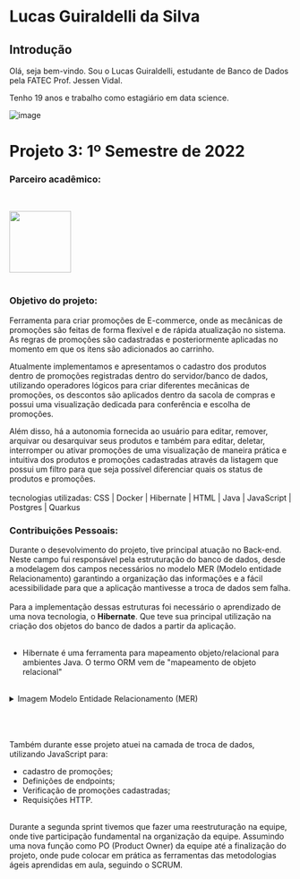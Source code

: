 # Lucas Guiraldelli da Silva

## Introdução

Olá, seja bem-vindo. Sou o Lucas Guiraldelli, estudante de Banco de Dados pela FATEC Prof. Jessen Vidal. 

Tenho 19 anos e trabalho como estagiário em data science. 
<br>

![image](https://user-images.githubusercontent.com/64923139/197658220-a1e1a80a-8c97-44dc-9c65-589788f2841f.png)


# Projeto 3: 1º Semestre de 2022

### Parceiro acadêmico:

<br><p align="left">
 <a href="https://www.midall.com.br/"><img src="https://user-images.githubusercontent.com/80851038/163725778-498ec2e9-e8eb-45cf-a586-848e5bb1dd97.png" width="110"/></a>
<br>
<br>
### Objetivo do projeto:
 Ferramenta para criar promoções de E-commerce, onde as mecânicas de promoções são feitas de forma flexível e de rápida atualização no sistema. As regras de promoções são cadastradas e posteriormente aplicadas no momento em que os itens são adicionados ao carrinho.

Atualmente implementamos e apresentamos o cadastro dos produtos dentro de promoções registradas dentro do servidor/banco de dados, utilizando operadores lógicos para criar diferentes mecânicas de promoções, os descontos são aplicados dentro da sacola de compras e possui uma visualização dedicada para conferência e escolha de promoções.

Além disso, há a autonomia fornecida ao usuário para editar, remover, arquivar ou desarquivar seus produtos e também para editar, deletar, interromper ou ativar promoções de uma visualização de maneira prática e intuitiva dos produtos e promoções cadastradas através da listagem que possui um filtro para que seja possível diferenciar quais os status de produtos e promoções.
<br><br>
tecnologias utilizadas: CSS | Docker | Hibernate | HTML | Java | JavaScript | Postgres | Quarkus
 
 
### Contribuições Pessoais:
Durante o desevolvimento do projeto, tive principal atuação no Back-end. Neste campo fui responsável pela estruturação do banco de dados, desde a modelagem dos campos necessários no modelo MER (Modelo entidade Relacionamento) garantindo a organização das informações e a fácil acessibilidade para que a aplicação mantivesse a troca de dados sem falha. <br><br>
Para a implementação dessas estruturas foi necessário o aprendizado de uma nova tecnologia, o **Hibernate**. Que teve sua principal utilização na criação dos objetos do banco de dados a partir da aplicação.
<br>
<br>
 <ul>
  <li>Hibernate é uma ferramenta para mapeamento objeto/relacional para ambientes Java. 
      O termo ORM vem de "mapeamento de objeto relacional" </li>
 </ul>
<br> 
<details><summary>Imagem Modelo Entidade Relacionamento (MER)</summary>
<img src="https://camo.githubusercontent.com/dba0f6bb157766615ecde9aa67a163f79aaefffefb5a19c82605401bce16e04c/68747470733a2f2f6d656469612e646973636f72646170702e6e65742f6174746163686d656e74732f3931333533343836363638363130333537332f3938323639333131343330373331333737342f6d6f64656c6167656d2e6a706567" width=/><br>
<em>* imagem 3: Modelo Entidade Relacionamento (MER)</em> </details>
<br>
<br>
<br>

Também durante esse projeto atuei na camada de troca de dados, utilizando JavaScript para:
<br>
 <ul>
  <li>cadastro de promoções;</li>
  <li>Definições de endpoints;</li>
  <li>Verificação de promoções cadastradas;</li>
  <li>Requisições HTTP.</li>
</ul>
<br>
Durante a segunda sprint tivemos que fazer uma reestruturação na equipe, onde tive participação fundamental na organização da equipe. Assumindo uma nova função como PO (Product Owner) da equipe até a finalização do projeto, onde pude colocar em prática as ferramentas das metodologias ágeis aprendidas em aula, seguindo o SCRUM. 



